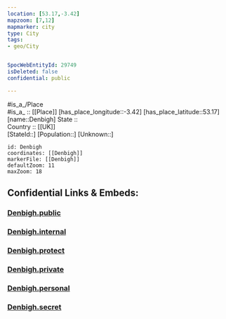 ```yaml
---
location: [53.17,-3.42] 
mapzoom: [7,12] 
mapmarker: city 
type: City
tags:
- geo/City


SpocWebEntityId: 29749
isDeleted: false
confidential: public

---
```

#is_a_/Place  
#is_a_ :: [[Place]] 
[has_place_longitude::-3.42] 
[has_place_latitude::53.17] 
[name::Denbigh] 
State ::  
Country :: [[UK]]  
[StateId::] 
[Population::] 
[Unknown::] 


```leaflet
id: Denbigh
coordinates: [[Denbigh]] 
markerFile: [[Denbigh]] 
defaultZoom: 11 
maxZoom: 18
```


## Confidential Links & Embeds: 

### [Denbigh.public](/_public/\Earth\Continent\Europe\Europe~North\UK\Wales\counties~Wales\Denbighshire\cities~DenbighshireDenbigh.public.md) 

### [Denbigh.internal](/_internal/\Earth\Continent\Europe\Europe~North\UK\Wales\counties~Wales\Denbighshire\cities~DenbighshireDenbigh.internal.md) 

### [Denbigh.protect](/_protect/\Earth\Continent\Europe\Europe~North\UK\Wales\counties~Wales\Denbighshire\cities~DenbighshireDenbigh.protect.md) 

### [Denbigh.private](/_private/\Earth\Continent\Europe\Europe~North\UK\Wales\counties~Wales\Denbighshire\cities~DenbighshireDenbigh.private.md) 

### [Denbigh.personal](/_personal/\Earth\Continent\Europe\Europe~North\UK\Wales\counties~Wales\Denbighshire\cities~DenbighshireDenbigh.personal.md) 

### [Denbigh.secret](/_secret/\Earth\Continent\Europe\Europe~North\UK\Wales\counties~Wales\Denbighshire\cities~DenbighshireDenbigh.secret.md)

